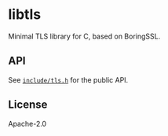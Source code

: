 # libtls

Minimal TLS library for C, based on BoringSSL.

## API

See [`include/tls.h`](include/tls.h) for the public API.

## License

Apache-2.0
